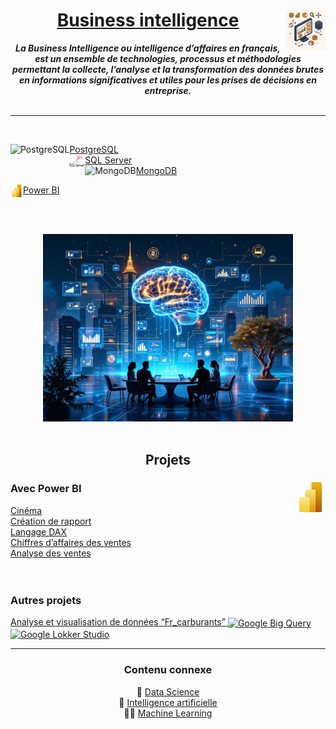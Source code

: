 <h1 align="center"><b><a href="https://github.com/MiKL5/artificialIntelligence/blob/master/docs/other/bi">Business intelligence</a></b> <a href="https://github.com/MiKL5/"><img src="assets/atomicBi.png" alt="Business intelligence" align="right" height="64px"></a></h1>
<div align="center">

<!-- [Définition](https://github.com/MiKL5/artificialIntelligence/blob/master/docs/other/bi)  
- -->

<b><i>La Business Intelligence ou intelligence d’affaires en français, est un ensemble de technologies, processus et méthodologies permettant la collecte, l’analyse et la transformation des données brutes en informations significatives et utiles pour les prises de décisions en entreprise.</i></b><br><br></div>
___

<br>

[PostgreSQL](https://github.com/MiKL5/PostgreSQL) <a href="https://github.com/MiKL5/PostgreSQL"> <img src="https://upload.wikimedia.org/wikipedia/commons/2/29/Postgresql_elephant.svg" alt="PostgreSQL" align="left" height="20px"> </a>  
[SQL Server](https://github.com/MiKL5/SQLserver) <a href="https://github.com/MiKL5/SQLserver"> <img src="assets/Microsoft_SQL_Server.svg" alt="SQL Server" align="left" height="20px"> </a>  
[MongoDB](https://github.com/MiKL5/MongoDB) <a href="https://github.com/MiKL5/MongoDB"> <img src="assets/mongodb_original_logo_icon_146424.svg" alt="MongoDB" align="left" height="20px"> </a>  


[Power BI](https://github.com/MiKL5/PowerBI) <a href="https://github.com/MiKL5/PowerBI"> <img src="assets/powerBi.svg" alt="Power BI" align="left" height="20px"> </a>  
<!-- [Google Big Query](projects/sp98) <a href=""> <img src="https://www.gstatic.com/bricks/image/d1a2346b57ea1c97bc4f8f01f289620f45c33d66bcd5b1372252fce3533cae4a.svg" alt="Google Big Query" align="left" height="20px"> </a>  
[Locker Studio](projects/sp98) <a href=""> <img src="https://www.gstatic.com/analytics-lego/svg/ic_looker_studio.svg" alt="Google Lokker Studio" align="left" height="20px"> </a>   -->

<br><div align="center"><br>
<a href="docs"><img src="assets/bi1.jpg" alt="Business Intelligence" width="400"></a><br><br><h2><b>Projets</b></h2>
<h3 align="left">Avec Power BI<a href="https://github.com/MiKL5/PowerBI"><img align="right" src="assets/powerBi.svg" alt="Power BI" height="48px"></a></h3></div> 

[Cinéma](https://github.com/MiKL5/PowerBI/tree/master/3_cinema)  
[Création de rapport](https://github.com/MiKL5/PowerBI/tree/master/6_rapportCinema)  
[Langage DAX](https://github.com/MiKL5/PowerBI/tree/master/8_tpDax)  
[Chiffres d’affaires des ventes](https://github.com/MiKL5/PowerBI/blob/master/9_tpVentes)  
[Analyse des ventes](https://github.com/MiKL5/PowerBI/blob/master/10_tpVentes1)  
<br><br>

<h3>Autres projets</h3> 
<a href="projects/sp98">Analyse et visualisation de données “Fr_carburants” <img src="https://www.gstatic.com/bricks/image/d1a2346b57ea1c97bc4f8f01f289616f45c33d66bcd5b1372252fce3533cae4a.svg" alt="Google Big Query" align="center" height="20px"> <img src="https://www.gstatic.com/analytics-lego/svg/ic_looker_studio.svg" alt="Google Lokker Studio" align="center" height="20px"> </a>  

<!-- <br><div align="center"><h3><a href="docs" alt="Documentation">Documentation</a></h3><br> -->
___
<div align="center"><h3><b>Contenu connexe</b></h3>

🧠 [Data Science](https://github.com/MiKL5/DS)  
🤖 [Intelligence artificielle](https://github.com/MiKL5/Artificial_Intelligence/)  
🤖🧠 [Machine Learning](https://github.com/MiKL5/machineLearning)  
<!-- 🤖📶 [IOT and AIoT](https://github.com/MiKL5/aiot)  -->
<!-- 🤖 [Robotique](https://github.com/MiKL5/robotics)   -->